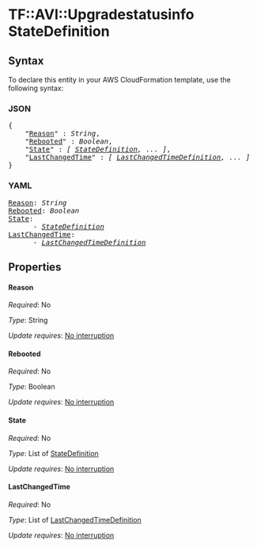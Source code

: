 # TF::AVI::Upgradestatusinfo StateDefinition

## Syntax

To declare this entity in your AWS CloudFormation template, use the following syntax:

### JSON

<pre>
{
    "<a href="#reason" title="Reason">Reason</a>" : <i>String</i>,
    "<a href="#rebooted" title="Rebooted">Rebooted</a>" : <i>Boolean</i>,
    "<a href="#state" title="State">State</a>" : <i>[ <a href="statedefinition.md">StateDefinition</a>, ... ]</i>,
    "<a href="#lastchangedtime" title="LastChangedTime">LastChangedTime</a>" : <i>[ <a href="lastchangedtimedefinition.md">LastChangedTimeDefinition</a>, ... ]</i>
}
</pre>

### YAML

<pre>
<a href="#reason" title="Reason">Reason</a>: <i>String</i>
<a href="#rebooted" title="Rebooted">Rebooted</a>: <i>Boolean</i>
<a href="#state" title="State">State</a>: <i>
      - <a href="statedefinition.md">StateDefinition</a></i>
<a href="#lastchangedtime" title="LastChangedTime">LastChangedTime</a>: <i>
      - <a href="lastchangedtimedefinition.md">LastChangedTimeDefinition</a></i>
</pre>

## Properties

#### Reason

_Required_: No

_Type_: String

_Update requires_: [No interruption](https://docs.aws.amazon.com/AWSCloudFormation/latest/UserGuide/using-cfn-updating-stacks-update-behaviors.html#update-no-interrupt)

#### Rebooted

_Required_: No

_Type_: Boolean

_Update requires_: [No interruption](https://docs.aws.amazon.com/AWSCloudFormation/latest/UserGuide/using-cfn-updating-stacks-update-behaviors.html#update-no-interrupt)

#### State

_Required_: No

_Type_: List of <a href="statedefinition.md">StateDefinition</a>

_Update requires_: [No interruption](https://docs.aws.amazon.com/AWSCloudFormation/latest/UserGuide/using-cfn-updating-stacks-update-behaviors.html#update-no-interrupt)

#### LastChangedTime

_Required_: No

_Type_: List of <a href="lastchangedtimedefinition.md">LastChangedTimeDefinition</a>

_Update requires_: [No interruption](https://docs.aws.amazon.com/AWSCloudFormation/latest/UserGuide/using-cfn-updating-stacks-update-behaviors.html#update-no-interrupt)

